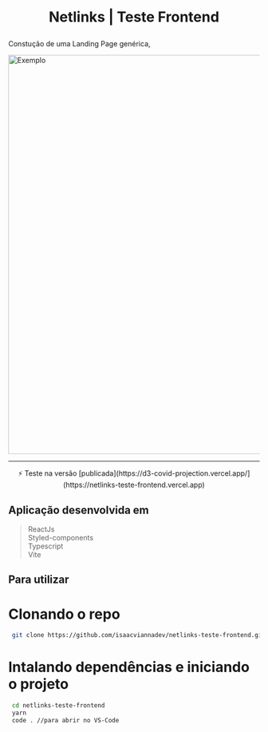 # <p align=center> Netlinks | Teste Frontend</p>


Constução de uma Landing Page genérica, 

<img src="https://github.com/isaacviannadev/d3-covid-projection/blob/main/d3gif.gif" width=800px alt="Exemplo">

---
<center>⚡️ Teste na versão  [publicada](https://d3-covid-projection.vercel.app/](https://netlinks-teste-frontend.vercel.app) </center>

## Aplicação desenvolvida em

> ReactJs<br>
> Styled-components <br>
> Typescript <br>
> Vite <br>

## Para utilizar

# Clonando o repo

```bash
 git clone https://github.com/isaacviannadev/netlinks-teste-frontend.git
```
# Intalando dependências e iniciando o projeto

```bash
 cd netlinks-teste-frontend
 yarn
 code . //para abrir no VS-Code
```







